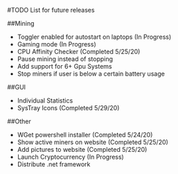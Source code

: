 #TODO List for future releases

##Mining

- Toggler enabled for autostart on laptops (In Progress)
- Gaming mode (In Progress)
- CPU Affinity Checker (Completed 5/25/20)
- Pause mining instead of stopping
- Add support for 6+ Gpu Systems
- Stop miners if user is below a certain battery usage

##GUI

- Individual Statistics
- SysTray Icons (Completed 5/29/20)

##Other

- WGet powershell installer (Completed 5/24/20)
- Show active miners on website (Completed 5/25/20)
- Add pictures to website (Completed 5/25/20)
- Launch Cryptocurrency (In Progress)
- Distribute .net framework